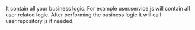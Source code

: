 It contain all your business logic. For example user.service.js will contain all user related logic. After performing the business logic it will call user.repository.js if needed.
